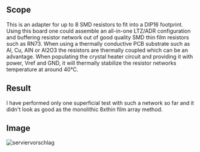 ## Scope

This is an adapter for up to 8 SMD resistors to fit into a DIP16 footprint. Using this board one could assemble an all-in-one LTZ/ADR configuration and buffering resistor network out of good quality SMD thin film resistors such as RN73. When using a thermally conductive PCB substrate such as Al, Cu, AlN or Al2O3 the resistors are thermally coupled which can be an advantage. When populating the crystal heater circuit and providing it with power, Vref and GND, it will thermally stabilize the resistor networks temperature at around 40°C.

## Result

I have performed only one superficial test with such a network so far and it didn't look as good as the monolithic 8xthin film array method.

## Image

![serviervorschlag](https://github.com/marcoreps/ADRmu/raw/main/images/cu_pcb_rn.jpg)